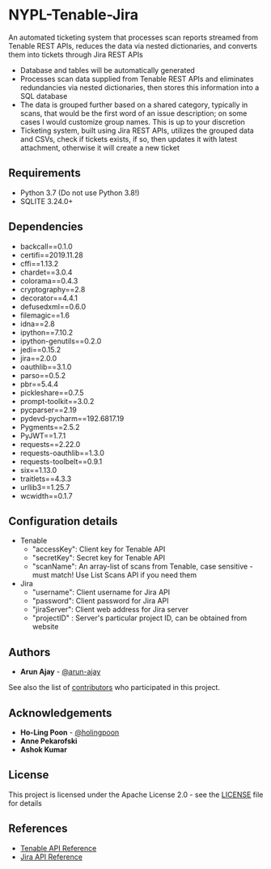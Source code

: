 # NYPL-Tenable-Jira

An automated ticketing system that processes scan reports streamed from Tenable REST APIs, reduces the data via
nested dictionaries, and converts them into tickets through Jira REST APIs
- Database and tables will be automatically generated
- Processes scan data supplied from Tenable REST APIs and eliminates redundancies via nested dictionaries, then stores this information into a SQL database
- The data is grouped further based on a shared category, typically in scans, that would be the first word of an issue description; on some cases I would customize group names. This is up to your discretion
- Ticketing system, built using Jira REST APIs, utilizes the grouped data and CSVs, check if tickets exists, if so, then updates it with latest attachment, otherwise it will create a new ticket

## Requirements
- Python 3.7 (Do not use Python 3.8!)
- SQLITE 3.24.0+

## Dependencies
- backcall==0.1.0
- certifi==2019.11.28
- cffi==1.13.2
- chardet==3.0.4
- colorama==0.4.3
- cryptography==2.8
- decorator==4.4.1
- defusedxml==0.6.0
- filemagic==1.6
- idna==2.8
- ipython==7.10.2
- ipython-genutils==0.2.0
- jedi==0.15.2
- jira==2.0.0
- oauthlib==3.1.0
- parso==0.5.2
- pbr==5.4.4
- pickleshare==0.7.5
- prompt-toolkit==3.0.2
- pycparser==2.19
- pydevd-pycharm==192.6817.19
- Pygments==2.5.2
- PyJWT==1.7.1
- requests==2.22.0
- requests-oauthlib==1.3.0
- requests-toolbelt==0.9.1
- six==1.13.0
- traitlets==4.3.3
- urllib3==1.25.7
- wcwidth==0.1.7

## Configuration details
- Tenable
  - "accessKey": Client key for Tenable API
  - "secretKey": Secret key for Tenable API
  - "scanName": An array-list of scans from Tenable, case sensitive - must match! Use List Scans API if you need them
- Jira
  - "username": Client username for Jira API
  - "password": Client password for Jira API
  - "jiraServer": Client web address for Jira server
  - "projectID" : Server's particular project ID, can be obtained from website

## Authors
- **Arun Ajay** - [@arun-ajay](https://github.com/arun-ajay)

See also the list of [contributors](https://github.com/NYPL/NYPL-Tenable-Jira/graphs/contributors) who participated in this project.

## Acknowledgements
- **Ho-Ling Poon** - [@holingpoon](https://github.com/holingpoon)
- **Anne Pekarofski**
- **Ashok Kumar**

## License
This project is licensed under the Apache License 2.0 - see the [LICENSE](https://github.com/NYPL/NYPL-Tenable-Jira/blob/master/LICENSE) file for details

## References
- [Tenable API Reference](https://developer.tenable.com/reference)
- [Jira API Reference](https://jira.readthedocs.io/en/master/)
 
